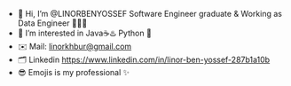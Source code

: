 - 👋 Hi, I’m @LINORBENYOSSEF Software Engineer graduate & Working as Data Engineer 👩🏻‍💻
- 👀 I’m interested in Java☕♨️ Python 🐍 
- ✉️ Mail: linorkhbur@gmail.com 
- 🗂️ Linkedin https://www.linkedin.com/in/linor-ben-yossef-287b1a10b
- 😎 Emojis is my professional ✨


<!---
LINORBENYOSSEF/LINORBENYOSSEF is a ✨ special ✨ repository because its `README.md` (this file) appears on your GitHub profile.
You can click the Preview link to take a look at your changes.
--->
